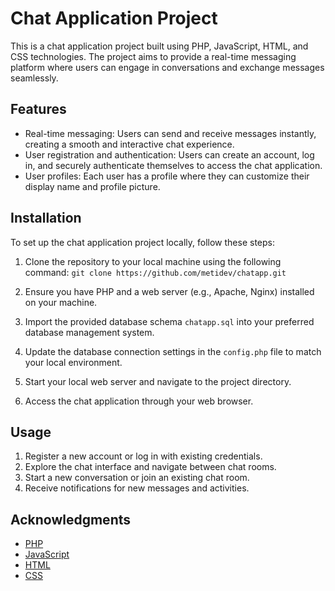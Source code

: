 # Chat Application Project

This is a chat application project built using PHP, JavaScript, HTML, and CSS technologies. The project aims to provide a real-time messaging platform where users can engage in conversations and exchange messages seamlessly.

## Features

- Real-time messaging: Users can send and receive messages instantly, creating a smooth and interactive chat experience.
- User registration and authentication: Users can create an account, log in, and securely authenticate themselves to access the chat application.
- User profiles: Each user has a profile where they can customize their display name and profile picture.

## Installation

To set up the chat application project locally, follow these steps:

1. Clone the repository to your local machine using the following command:  ```git clone https://github.com/metidev/chatapp.git```

2. Ensure you have PHP and a web server (e.g., Apache, Nginx) installed on your machine.

3. Import the provided database schema `chatapp.sql` into your preferred database management system.

4. Update the database connection settings in the `config.php` file to match your local environment.

5. Start your local web server and navigate to the project directory.

6. Access the chat application through your web browser.

## Usage

1. Register a new account or log in with existing credentials.
2. Explore the chat interface and navigate between chat rooms.
3. Start a new conversation or join an existing chat room.
4. Receive notifications for new messages and activities.


## Acknowledgments

- [PHP](https://www.php.net/)
- [JavaScript](https://developer.mozilla.org/en-US/docs/Web/JavaScript)
- [HTML](https://developer.mozilla.org/en-US/docs/Web/HTML)
- [CSS](https://developer.mozilla.org/en-US/docs/Web/CSS)

